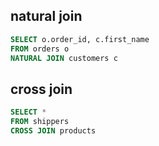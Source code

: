 ## natural join

```sql
SELECT o.order_id, c.first_name
FROM orders o
NATURAL JOIN customers c
```

## cross join

```sql
SELECT *
FROM shippers
CROSS JOIN products
```
